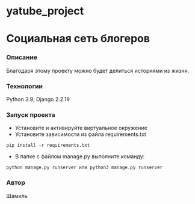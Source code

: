 # yatube_project


# Социальная сеть блогеров
### Описание
Благодаря этому проекту можно будет делиться историями из жизни.
### Технологии
Python 3.9;
Django 2.2.19
### Запуск проекта
- Установите и активируйте виртуальное окружение
- Установите зависимости из файла requirements.txt
```
pip install -r requirements.txt
``` 
- В папке с файлом manage.py выполните команду:
```
python manage.py runserver или python3 manage.py runserver
```
### Автор
Шамиль
